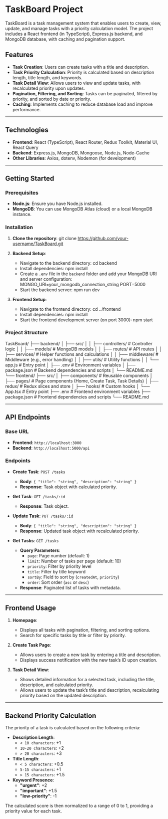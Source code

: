 # TaskBoard Project

TaskBoard is a task management system that enables users to create, view, update, and manage tasks with a priority calculation model. The project includes a React frontend (in TypeScript), Express.js backend, and MongoDB database, with caching and pagination support.

## Features

- **Task Creation**: Users can create tasks with a title and description.
- **Task Priority Calculation**: Priority is calculated based on description length, title length, and keywords.
- **Task Detail View**: Allows users to view and update tasks, with recalculated priority upon updates.
- **Pagination, Filtering, and Sorting**: Tasks can be paginated, filtered by priority, and sorted by date or priority.
- **Caching**: Implements caching to reduce database load and improve performance.

---

## Technologies

- **Frontend**: React (TypeScript), React Router, Redux Toolkit, Material UI, React Query
- **Backend**: Express.js, MongoDB, Mongoose, Node.js, Node-Cache
- **Other Libraries**: Axios, dotenv, Nodemon (for development)

---

## Getting Started

### Prerequisites

- **Node.js**: Ensure you have Node.js installed.
- **MongoDB**: You can use MongoDB Atlas (cloud) or a local MongoDB instance.

### Installation

1. **Clone the repository**:
   git clone https://github.com/your-username/TaskBoard.git

2. **Backend Setup**:

   - Navigate to the backend directory:
     cd backend
   - Install dependencies:
     npm install
   - Create a `.env` file in the `backend` folder and add your MongoDB URI and server configuration:
     MONGO_URI=your_mongodb_connection_string
     PORT=5000
   - Start the backend server:
     npm run dev

3. **Frontend Setup**:
   - Navigate to the frontend directory:
     cd ../frontend
   - Install dependencies:
     npm install
   - Start the frontend development server (on port 3000):
     npm start

### Project Structure

TaskBoard/
├── backend/
│ ├── src/
│ │ ├── controllers/ # Controller logic
│ │ ├── models/ # MongoDB models
│ │ ├── routes/ # API routes
│ │ ├── services/ # Helper functions and calculations
│ │ ├── middleware/ # Middleware (e.g., error handling)
│ │ ├── utils/ # Utility functions
│ │ └── app.js # Entry point
│ ├── .env # Environment variables
│ ├── package.json # Backend dependencies and scripts
│ └── README.md
└── frontend/
├── src/
│ ├── components/ # Reusable components
│ ├── pages/ # Page components (Home, Create Task, Task Details)
│ ├── redux/ # Redux slices and store
│ ├── hooks/ # Custom hooks
│ └── App.tsx # Entry point
├── .env # Frontend environment variables
├── package.json # Frontend dependencies and scripts
└── README.md

---

## API Endpoints

### Base URL

- **Frontend**: `http://localhost:3000`
- **Backend**: `http://localhost:5000/api`

### Endpoints

- **Create Task**: `POST /tasks`

  - **Body**: `{ "title": "string", "description": "string" }`
  - **Response**: Task object with calculated priority.

- **Get Task**: `GET /tasks/:id`

  - **Response**: Task object.

- **Update Task**: `PUT /tasks/:id`

  - **Body**: `{ "title": "string", "description": "string" }`
  - **Response**: Updated task object with recalculated priority.

- **Get Tasks**: `GET /tasks`
  - **Query Parameters**:
    - `page`: Page number (default: 1)
    - `limit`: Number of tasks per page (default: 10)
    - `priority`: Filter by priority level
    - `title`: Filter by title keyword
    - `sortBy`: Field to sort by (`createdAt`, `priority`)
    - `order`: Sort order (`asc` or `desc`)
  - **Response**: Paginated list of tasks with metadata.

---

## Frontend Usage

1. **Homepage**:

   - Displays all tasks with pagination, filtering, and sorting options.
   - Search for specific tasks by title or filter by priority.

2. **Create Task Page**:

   - Allows users to create a new task by entering a title and description.
   - Displays success notification with the new task’s ID upon creation.

3. **Task Detail View**:
   - Shows detailed information for a selected task, including the title, description, and calculated priority.
   - Allows users to update the task’s title and description, recalculating priority based on the updated description.

---

## Backend Priority Calculation

The priority of a task is calculated based on the following criteria:

- **Description Length**:
  - `< 10 characters`: +1
  - `10-20 characters`: +2
  - `> 20 characters`: +3
- **Title Length**:
  - `< 5 characters`: +0.5
  - `5-15 characters`: +1
  - `> 15 characters`: +1.5
- **Keyword Presence**:
  - **"urgent"**: +2
  - **"important"**: +1.5
  - **"low-priority"**: -1

The calculated score is then normalized to a range of 0 to 1, providing a priority value for each task.
